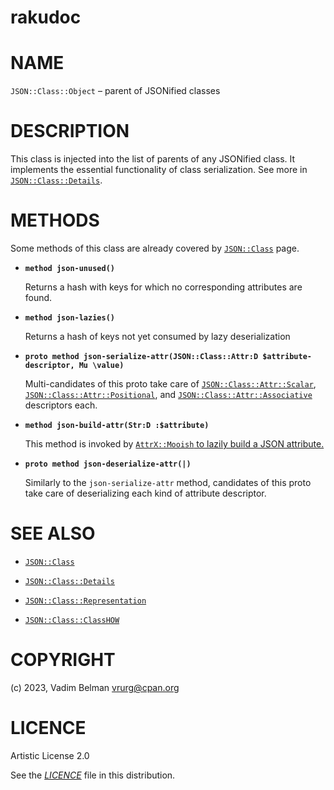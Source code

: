 # rakudoc

# NAME

`JSON::Class::Object` – parent of JSONified classes

# DESCRIPTION

This class is injected into the list of parents of any JSONified class. It implements the essential functionality of class serialization. See more in [`JSON::Class::Details`](Details.md).

# METHODS

Some methods of this class are already covered by [`JSON::Class`](../Class.md) page.

  - **`method json-unused()`**
    
    Returns a hash with keys for which no corresponding attributes are found.

  - **`method json-lazies()`**
    
    Returns a hash of keys not yet consumed by lazy deserialization

  - **`proto method json-serialize-attr(JSON::Class::Attr:D $attribute-descriptor, Mu \value)`**
    
    Multi-candidates of this proto take care of [`JSON::Class::Attr::Scalar`](Attr/Scalar.md), [`JSON::Class::Attr::Positional`](Attr/Positional.md), and [`JSON::Class::Attr::Associative`](Attr/Associative.md) descriptors each.

  - **`method json-build-attr(Str:D :$attribute)`**
    
    This method is invoked by [`AttrX::Mooish` to lazily build a JSON attribute.](https://raku.land/zef:vrurg/AttrX::Mooish)

  - **`proto method json-deserialize-attr(|)`**
    
    Similarly to the `json-serialize-attr` method, candidates of this proto take care of deserializing each kind of attribute descriptor.

# SEE ALSO

  - [`JSON::Class`](../Class.md)

  - [`JSON::Class::Details`](Details.md)

  - [`JSON::Class::Representation`](Representation.md)

  - [`JSON::Class::ClassHOW`](ClassHOW.md)

# COPYRIGHT

(c) 2023, Vadim Belman <vrurg@cpan.org>

# LICENCE

Artistic License 2.0

See the [*LICENCE*](../../../../LICENCE) file in this distribution.
